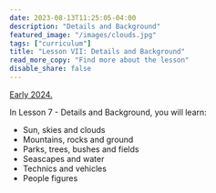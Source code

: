 ```yaml
---
date: 2023-08-13T11:25:05-04:00
description: "Details and Background"
featured_image: "/images/clouds.jpg"
tags: ["curriculum"]
title: "Lesson VII: Details and Background"
read_more_copy: "Find more about the lesson"
disable_share: false
---
```

[Early 2024.](https://www.udemy.com/course/digital-painting-basics-in-adobe-photoshop/?couponCode=MEGASALE2K)

In Lesson 7 - Details and Background, you will learn:

- Sun, skies and clouds
- Mountains, rocks and ground
- Parks, trees, bushes and fields
- Seascapes and water
- Technics and vehicles
- People figures

